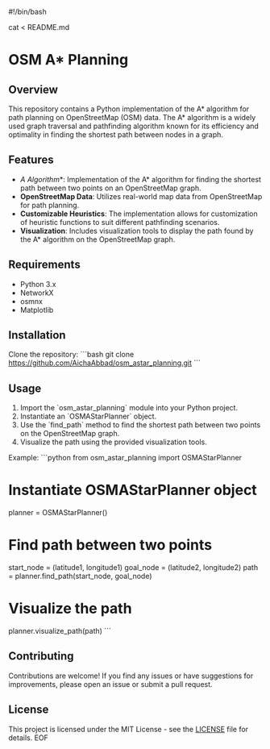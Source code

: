 #!/bin/bash

cat <<EOF > README.md
# OSM A* Planning

## Overview
This repository contains a Python implementation of the A* algorithm for path planning on OpenStreetMap (OSM) data. The A* algorithm is a widely used graph traversal and pathfinding algorithm known for its efficiency and optimality in finding the shortest path between nodes in a graph.

## Features
- **A* Algorithm**: Implementation of the A* algorithm for finding the shortest path between two points on an OpenStreetMap graph.
- **OpenStreetMap Data**: Utilizes real-world map data from OpenStreetMap for path planning.
- **Customizable Heuristics**: The implementation allows for customization of heuristic functions to suit different pathfinding scenarios.
- **Visualization**: Includes visualization tools to display the path found by the A* algorithm on the OpenStreetMap graph.

## Requirements
- Python 3.x
- NetworkX
- osmnx
- Matplotlib

## Installation
Clone the repository:
   \`\`\`bash
   git clone https://github.com/AichaAbbad/osm_astar_planning.git
   \`\`\`

## Usage
1. Import the \`osm_astar_planning\` module into your Python project.
2. Instantiate an \`OSMAStarPlanner\` object.
3. Use the \`find_path\` method to find the shortest path between two points on the OpenStreetMap graph.
4. Visualize the path using the provided visualization tools.

Example:
\`\`\`python
from osm_astar_planning import OSMAStarPlanner

# Instantiate OSMAStarPlanner object
planner = OSMAStarPlanner()

# Find path between two points
start_node = (latitude1, longitude1)
goal_node = (latitude2, longitude2)
path = planner.find_path(start_node, goal_node)

# Visualize the path
planner.visualize_path(path)
\`\`\`

## Contributing
Contributions are welcome! If you find any issues or have suggestions for improvements, please open an issue or submit a pull request.

## License
This project is licensed under the MIT License - see the [LICENSE](LICENSE) file for details.
EOF
